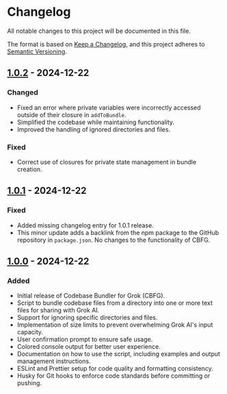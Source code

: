 # Changelog

All notable changes to this project will be documented in this file.

The format is based on [Keep a Changelog](https://keepachangelog.com/en/1.0.0/),
and this project adheres to [Semantic Versioning](https://semver.org/spec/v2.0.0.html).

## [1.0.2] - 2024-12-22

### Changed
- Fixed an error where private variables were incorrectly accessed outside of their closure in `addToBundle`.
- Simplified the codebase while maintaining functionality.
- Improved the handling of ignored directories and files.

### Fixed
- Correct use of closures for private state management in bundle creation.

## [1.0.1] - 2024-12-22

### Fixed
- Added missing changelog entry for 1.0.1 release.
- This minor update adds a backlink from the npm package to the GitHub repository in `package.json`. No changes to the functionality of CBFG.

## [1.0.0] - 2024-12-22

### Added
- Initial release of Codebase Bundler for Grok (CBFG).
- Script to bundle codebase files from a directory into one or more text files for sharing with Grok AI.
- Support for ignoring specific directories and files.
- Implementation of size limits to prevent overwhelming Grok AI's input capacity.
- User confirmation prompt to ensure safe usage.
- Colored console output for better user experience.
- Documentation on how to use the script, including examples and output management instructions.
- ESLint and Prettier setup for code quality and formatting consistency.
- Husky for Git hooks to enforce code standards before committing or pushing.

[Unreleased]: https://github.com/your-username/cbfg/compare/v1.0.2...HEAD
[1.0.2]: https://github.com/your-username/cbfg/releases/tag/v1.0.2
[1.0.1]: https://github.com/your-username/cbfg/releases/tag/v1.0.1
[1.0.0]: https://github.com/your-username/cbfg/releases/tag/v1.0.0